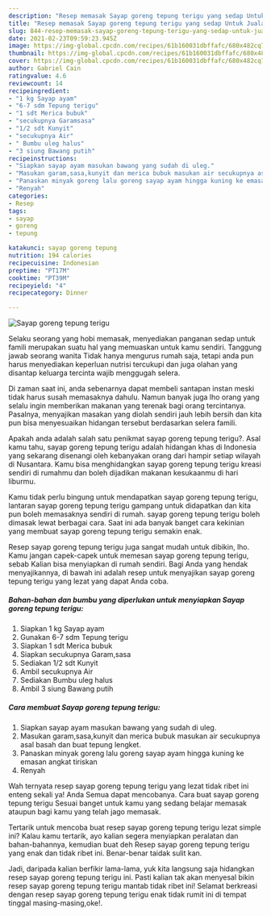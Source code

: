 ```yaml
---
description: "Resep memasak Sayap goreng tepung terigu yang sedap Untuk Jualan"
title: "Resep memasak Sayap goreng tepung terigu yang sedap Untuk Jualan"
slug: 844-resep-memasak-sayap-goreng-tepung-terigu-yang-sedap-untuk-jualan
date: 2021-02-23T09:59:23.945Z
image: https://img-global.cpcdn.com/recipes/61b160031dbffafc/680x482cq70/sayap-goreng-tepung-terigu-foto-resep-utama.jpg
thumbnail: https://img-global.cpcdn.com/recipes/61b160031dbffafc/680x482cq70/sayap-goreng-tepung-terigu-foto-resep-utama.jpg
cover: https://img-global.cpcdn.com/recipes/61b160031dbffafc/680x482cq70/sayap-goreng-tepung-terigu-foto-resep-utama.jpg
author: Gabriel Cain
ratingvalue: 4.6
reviewcount: 14
recipeingredient:
- "1 kg Sayap ayam"
- "6-7 sdm Tepung terigu"
- "1 sdt Merica bubuk"
- "secukupnya Garamsasa"
- "1/2 sdt Kunyit"
- "secukupnya Air"
- " Bumbu uleg halus"
- "3 siung Bawang putih"
recipeinstructions:
- "Siapkan sayap ayam masukan bawang yang sudah di uleg."
- "Masukan garam,sasa,kunyit dan merica bubuk masukan air secukupnya asal basah dan buat tepung lengket."
- "Panaskan minyak goreng lalu goreng sayap ayam hingga kuning ke emasan angkat tiriskan"
- "Renyah"
categories:
- Resep
tags:
- sayap
- goreng
- tepung

katakunci: sayap goreng tepung 
nutrition: 194 calories
recipecuisine: Indonesian
preptime: "PT17M"
cooktime: "PT39M"
recipeyield: "4"
recipecategory: Dinner

---
```



![Sayap goreng tepung terigu](https://img-global.cpcdn.com/recipes/61b160031dbffafc/680x482cq70/sayap-goreng-tepung-terigu-foto-resep-utama.jpg)

Selaku seorang yang hobi memasak, menyediakan panganan sedap untuk famili merupakan suatu hal yang memuaskan untuk kamu sendiri. Tanggung jawab seorang  wanita Tidak hanya mengurus rumah saja, tetapi anda pun harus menyediakan keperluan nutrisi tercukupi dan juga olahan yang disantap keluarga tercinta wajib menggugah selera.

Di zaman  saat ini, anda sebenarnya dapat membeli santapan instan meski tidak harus susah memasaknya dahulu. Namun banyak juga lho orang yang selalu ingin memberikan makanan yang terenak bagi orang tercintanya. Pasalnya, menyajikan masakan yang diolah sendiri jauh lebih bersih dan kita pun bisa menyesuaikan hidangan tersebut berdasarkan selera famili. 



Apakah anda adalah salah satu penikmat sayap goreng tepung terigu?. Asal kamu tahu, sayap goreng tepung terigu adalah hidangan khas di Indonesia yang sekarang disenangi oleh kebanyakan orang dari hampir setiap wilayah di Nusantara. Kamu bisa menghidangkan sayap goreng tepung terigu kreasi sendiri di rumahmu dan boleh dijadikan makanan kesukaanmu di hari liburmu.

Kamu tidak perlu bingung untuk mendapatkan sayap goreng tepung terigu, lantaran sayap goreng tepung terigu gampang untuk didapatkan dan kita pun boleh memasaknya sendiri di rumah. sayap goreng tepung terigu boleh dimasak lewat berbagai cara. Saat ini ada banyak banget cara kekinian yang membuat sayap goreng tepung terigu semakin enak.

Resep sayap goreng tepung terigu juga sangat mudah untuk dibikin, lho. Kamu jangan capek-capek untuk memesan sayap goreng tepung terigu, sebab Kalian bisa menyiapkan di rumah sendiri. Bagi Anda yang hendak menyajikannya, di bawah ini adalah resep untuk menyajikan sayap goreng tepung terigu yang lezat yang dapat Anda coba.

<!--inarticleads1-->

##### Bahan-bahan dan bumbu yang diperlukan untuk menyiapkan Sayap goreng tepung terigu:

1. Siapkan 1 kg Sayap ayam
1. Gunakan 6-7 sdm Tepung terigu
1. Siapkan 1 sdt Merica bubuk
1. Siapkan secukupnya Garam,sasa
1. Sediakan 1/2 sdt Kunyit
1. Ambil secukupnya Air
1. Sediakan  Bumbu uleg halus
1. Ambil 3 siung Bawang putih




<!--inarticleads2-->

##### Cara membuat Sayap goreng tepung terigu:

1. Siapkan sayap ayam masukan bawang yang sudah di uleg.
1. Masukan garam,sasa,kunyit dan merica bubuk masukan air secukupnya asal basah dan buat tepung lengket.
1. Panaskan minyak goreng lalu goreng sayap ayam hingga kuning ke emasan angkat tiriskan
1. Renyah




Wah ternyata resep sayap goreng tepung terigu yang lezat tidak ribet ini enteng sekali ya! Anda Semua dapat mencobanya. Cara buat sayap goreng tepung terigu Sesuai banget untuk kamu yang sedang belajar memasak ataupun bagi kamu yang telah jago memasak.

Tertarik untuk mencoba buat resep sayap goreng tepung terigu lezat simple ini? Kalau kamu tertarik, ayo kalian segera menyiapkan peralatan dan bahan-bahannya, kemudian buat deh Resep sayap goreng tepung terigu yang enak dan tidak ribet ini. Benar-benar taidak sulit kan. 

Jadi, daripada kalian berfikir lama-lama, yuk kita langsung saja hidangkan resep sayap goreng tepung terigu ini. Pasti kalian tak akan menyesal bikin resep sayap goreng tepung terigu mantab tidak ribet ini! Selamat berkreasi dengan resep sayap goreng tepung terigu enak tidak rumit ini di tempat tinggal masing-masing,oke!.

